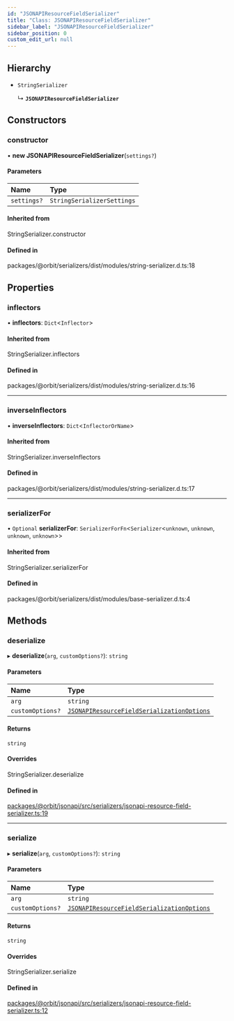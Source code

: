 ```yaml
---
id: "JSONAPIResourceFieldSerializer"
title: "Class: JSONAPIResourceFieldSerializer"
sidebar_label: "JSONAPIResourceFieldSerializer"
sidebar_position: 0
custom_edit_url: null
---
```


## Hierarchy

- `StringSerializer`

  ↳ **`JSONAPIResourceFieldSerializer`**

## Constructors

### constructor

• **new JSONAPIResourceFieldSerializer**(`settings?`)

#### Parameters

| Name | Type |
| :------ | :------ |
| `settings?` | `StringSerializerSettings` |

#### Inherited from

StringSerializer.constructor

#### Defined in

packages/@orbit/serializers/dist/modules/string-serializer.d.ts:18

## Properties

### inflectors

• **inflectors**: `Dict`<`Inflector`\>

#### Inherited from

StringSerializer.inflectors

#### Defined in

packages/@orbit/serializers/dist/modules/string-serializer.d.ts:16

___

### inverseInflectors

• **inverseInflectors**: `Dict`<`InflectorOrName`\>

#### Inherited from

StringSerializer.inverseInflectors

#### Defined in

packages/@orbit/serializers/dist/modules/string-serializer.d.ts:17

___

### serializerFor

• `Optional` **serializerFor**: `SerializerForFn`<`Serializer`<`unknown`, `unknown`, `unknown`, `unknown`\>\>

#### Inherited from

StringSerializer.serializerFor

#### Defined in

packages/@orbit/serializers/dist/modules/base-serializer.d.ts:4

## Methods

### deserialize

▸ **deserialize**(`arg`, `customOptions?`): `string`

#### Parameters

| Name | Type |
| :------ | :------ |
| `arg` | `string` |
| `customOptions?` | [`JSONAPIResourceFieldSerializationOptions`](../interfaces/JSONAPIResourceFieldSerializationOptions.md) |

#### Returns

`string`

#### Overrides

StringSerializer.deserialize

#### Defined in

[packages/@orbit/jsonapi/src/serializers/jsonapi-resource-field-serializer.ts:19](https://github.com/orbitjs/orbit/blob/6e0cbd41/packages/@orbit/jsonapi/src/serializers/jsonapi-resource-field-serializer.ts#L19)

___

### serialize

▸ **serialize**(`arg`, `customOptions?`): `string`

#### Parameters

| Name | Type |
| :------ | :------ |
| `arg` | `string` |
| `customOptions?` | [`JSONAPIResourceFieldSerializationOptions`](../interfaces/JSONAPIResourceFieldSerializationOptions.md) |

#### Returns

`string`

#### Overrides

StringSerializer.serialize

#### Defined in

[packages/@orbit/jsonapi/src/serializers/jsonapi-resource-field-serializer.ts:12](https://github.com/orbitjs/orbit/blob/6e0cbd41/packages/@orbit/jsonapi/src/serializers/jsonapi-resource-field-serializer.ts#L12)
